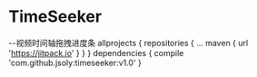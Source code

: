 # TimeSeeker
--视频时间轴拖拽进度条
allprojects {
repositories {
...
maven { url 'https://jitpack.io' }
}
}
dependencies {
compile 'com.github.jsoly:timeseeker:v1.0'
}
